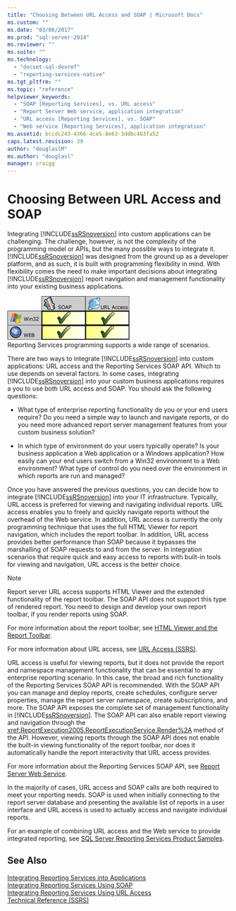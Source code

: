 ```yaml
---
title: "Choosing Between URL Access and SOAP | Microsoft Docs"
ms.custom: ""
ms.date: "03/06/2017"
ms.prod: "sql-server-2014"
ms.reviewer: ""
ms.suite: ""
ms.technology: 
  - "docset-sql-devref"
  - "reporting-services-native"
ms.tgt_pltfrm: ""
ms.topic: "reference"
helpviewer_keywords: 
  - "SOAP [Reporting Services], vs. URL access"
  - "Report Server Web service, application integration"
  - "URL access [Reporting Services], vs. SOAP"
  - "Web service [Reporting Services], application integration"
ms.assetid: bccdc243-4366-4ce5-8e63-3dd6c463fa52
caps.latest.revision: 39
author: "douglaslM"
ms.author: "douglasl"
manager: craigg
---
```

# Choosing Between URL Access and SOAP
  Integrating [!INCLUDE[ssRSnoversion](../../includes/ssrsnoversion-md.md)] into custom applications can be challenging. The challenge, however, is not the complexity of the programming model or APIs, but the many possible ways to integrate it. [!INCLUDE[ssRSnoversion](../../includes/ssrsnoversion-md.md)] was designed from the ground up as a developer platform, and as such, it is built with programming flexibility in mind. With flexibility comes the need to make important decisions about integrating [!INCLUDE[ssRSnoversion](../../includes/ssrsnoversion-md.md)] report navigation and management functionality into your existing business applications.  
  
 ![Reporting Services programming scenarios](../../../2014/reporting-services/media/bk-ext-04.gif "Reporting Services programming scenarios")  
Reporting Services programming supports a wide range of scenarios.  
  
 There are two ways to integrate [!INCLUDE[ssRSnoversion](../../includes/ssrsnoversion-md.md)] into custom applications: URL access and the Reporting Services SOAP API. Which to use depends on several factors. In some cases, integrating [!INCLUDE[ssRSnoversion](../../includes/ssrsnoversion-md.md)] into your custom business applications requires a you to use both URL access and SOAP. You should ask the following questions:  
  
-   What type of enterprise reporting functionality do you or your end users require? Do you need a simple way to launch and navigate reports, or do you need more advanced report server management features from your custom business solution?  
  
-   In which type of environment do your users typically operate? Is your business application a Web application or a Windows application? How easily can your end users switch from a Win32 environment to a Web environment? What type of control do you need over the environment in which reports are run and managed?  
  
 Once you have answered the previous questions, you can decide how to integrate [!INCLUDE[ssRSnoversion](../../includes/ssrsnoversion-md.md)] into your IT infrastructure. Typically, URL access is preferred for viewing and navigating individual reports. URL access enables you to freely and quickly navigate reports without the overhead of the Web service. In addition, URL access is currently the only programming technique that uses the full HTML Viewer for report navigation, which includes the report toolbar. In addition, URL access provides better performance than SOAP because it bypasses the marshalling of SOAP requests to and from the server. In integration scenarios that require quick and easy access to reports with built-in tools for viewing and navigation, URL access is the better choice.  
  
> [!NOTE]  
>  Report server URL access supports HTML Viewer and the extended functionality of the report toolbar. The SOAP API does not support this type of rendered report. You need to design and develop your own report toolbar, if you render reports using SOAP.  
  
 For more information about the report toolbar, see [HTML Viewer and the Report Toolbar](../html-viewer-and-the-report-toolbar.md).  
  
 For more information about URL access, see [URL Access &#40;SSRS&#41;](../url-access-ssrs.md).  
  
 URL access is useful for viewing reports, but it does not provide the report and namespace management functionality that can be essential to any enterprise reporting scenario. In this case, the broad and rich functionality of the Reporting Services SOAP API is recommended. With the SOAP API you can manage and deploy reports, create schedules, configure server properties, manage the report server namespace, create subscriptions, and more. The SOAP API exposes the complete set of management functionality in [!INCLUDE[ssRSnoversion](../../includes/ssrsnoversion-md.md)]. The SOAP API can also enable report viewing and navigation through the <xref:ReportExecution2005.ReportExecutionService.Render%2A> method of the API. However, viewing reports through the SOAP API does not enable the built-in viewing functionality of the report toolbar, nor does it automatically handle the report interactivity that URL access provides.  
  
 For more information about the Reporting Services SOAP API, see [Report Server Web Service](../report-server-web-service/report-server-web-service.md).  
  
 In the majority of cases, URL access and SOAP calls are both required to meet your reporting needs. SOAP is used when initially connecting to the report server database and presenting the available list of reports in a user interface and URL access is used to actually access and navigate individual reports.  
  
 For an example of combining URL access and the Web service to provide integrated reporting, see [SQL Server Reporting Services Product Samples](http://go.microsoft.com/fwlink/?LinkId=177889).  
  
## See Also  
 [Integrating Reporting Services into Applications](../../../2014/reporting-services/application-integration/integrating-reporting-services-into-applications.md)   
 [Integrating Reporting Services Using SOAP](../application-integration/integrating-reporting-services-using-soap.md)   
 [Integrating Reporting Services Using URL Access](../application-integration/integrating-reporting-services-using-url-access.md)   
 [Technical Reference &#40;SSRS&#41;](../../../2014/reporting-services/technical-reference-ssrs.md)  
  
  